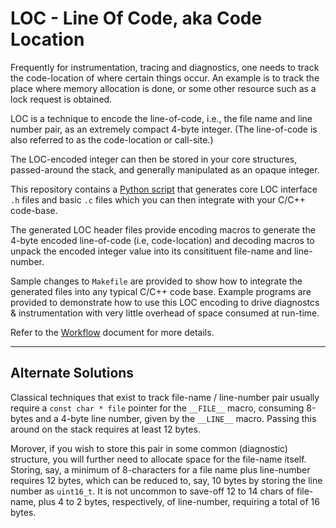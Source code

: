 # LOC - Line Of Code, aka Code Location

Frequently for instrumentation, tracing and diagnostics, one needs to track the
code-location of where certain things occur. An example is to track the 
place where memory allocation is done, or some other resource such as a lock
request is obtained. 

LOC is a technique to encode the line-of-code, i.e., the file name and line
number pair, as an extremely compact 4-byte integer. (The line-of-code is
also referred to as the code-location or call-site.)

The LOC-encoded integer can then be stored in your core structures,
passed-around the stack, and generally manipulated as an opaque integer.

This repository contains a [Python script](./loc/gen_loc_files.py)
that generates core LOC interface `.h` files and basic `.c` files which you
can then integrate with your C/C++ code-base.

The generated LOC header files provide encoding macros to generate the 4-byte
encoded line-of-code (i.e, code-location) and decoding macros to unpack the
encoded integer value into its consitituent file-name and line-number.

Sample changes to `Makefile` are provided to show how to integrate the generated
files into any typical C/C++ code base. Example programs are provided 
to demonstrate how to use this LOC encoding to drive diagnostcs & instrumentation
with very little overhead of space consumed at run-time.

Refer to the [Workflow](./Workflow.md) document for more details.

----
## Alternate Solutions

Classical techniques that exist to track file-name / line-number pair usually
require a `const char * file` pointer for the `__FILE__` macro, consuming 
8-bytes and a 4-byte line number, given by the `__LINE__` macro. Passing
this around on the stack requires at least 12 bytes. 

Morover, if you wish to store this pair in some common (diagnostic) structure,
you will further need to allocate space for the file-name itself. 
Storing, say, a minimum of 8-characters for a file name plus line-number requires
12 bytes, which can be reduced to, say, 10 bytes by storing the
line number as `uint16_t`. It is not uncommon to save-off 12 to 14 chars of
file-name, plus 4 to 2 bytes, respectively, of line-number, requiring a total
of 16 bytes.

